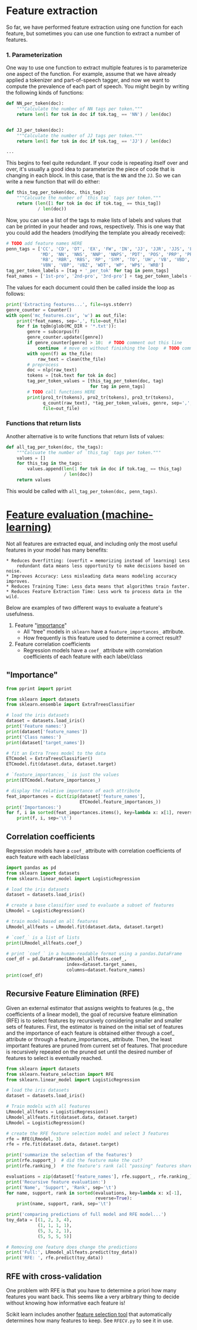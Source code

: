 # Feature extraction

So far, we have performed feature extraction using one function for each
feature, but sometimes you can use one function to extract a number of
features.

### 1. Parameterization

One way to use one function to extract multiple features is to parameterize one
aspect of the function. For example, assume that we have already applied a
tokenizer and part-of-speech tagger, and now we want to compute the prevalence
of each part of speech. You might begin by writing the following kinds of
functions:

```python
def NN_per_token(doc):
    """Calculate the number of NN tags per token."""
    return len(1 for tok in doc if tok.tag_ == 'NN') / len(doc)


def JJ_per_token(doc):
    """Calculate the number of JJ tags per token."""
    return len(1 for tok in doc if tok.tag_ == 'JJ') / len(doc)

...
```

This begins to feel quite redundant. If your code is repeating itself over and
over, it's usually a good idea to parameterize the piece of code that is
changing in each block. In this case, that is the `NN` and the `JJ`. So we can
write a new function that will do either:

```python
def this_tag_per_token(doc, this_tag):
    """Calcuate the number of `this_tag` tags per token."""
    return (len([1 for tok in doc if tok.tag_ == this_tag])
            / len(doc))
```

Now, you can use a list of the tags to make lists of labels and values that can
be printed in your header and rows, respectively.  This is one way that you
could add the headers (modifying the template you already received):

```python
# TODO add feature names HERE
penn_tags = ['CC', 'CD', 'DT', 'EX', 'FW', 'IN', 'JJ', 'JJR', 'JJS', 'LS',
             'MD', 'NN', 'NNS', 'NNP', 'NNPS', 'PDT', 'POS', 'PRP', 'PRP$',
             'RB', 'RBR', 'RBS', 'RP', 'SYM', 'TO', 'UH', 'VB', 'VBD', 'VBG',
             'VBN', 'VBP', 'VBZ', 'WDT', 'WP', 'WP$', 'WRB']
tag_per_token_labels = [tag + '_per_tok' for tag in penn_tags]
feat_names = ['1st-pro', '2nd-pro', '3rd-pro'] + tag_per_token_labels + ['genre']
```

The values for each document could then be called inside the loop as follows:

```python
print('Extracting features...', file=sys.stderr)
genre_counter = Counter()
with open('mc_features.csv', 'w') as out_file:
    print(*feat_names, sep=',', file=out_file)
    for f in tqdm(glob(MC_DIR + '*.txt')):
        genre = subcorpus(f)
        genre_counter.update([genre])
        if genre_counter[genre] > 10:  # TODO comment out this line
            continue  # move on without finishing the loop  # TODO comment out
        with open(f) as the_file:
            raw_text = clean(the_file)
        # preprocess
        doc = nlp(raw_text)
        tokens = [tok.text for tok in doc]
        tag_per_token_values = [this_tag_per_token(doc, tag)
                                for tag in penn_tags]
        # TODO call functions HERE
        print(pro1_tr(tokens), pro2_tr(tokens), pro3_tr(tokens),
              q_count(raw_text), *tag_per_token_values, genre, sep=',',
              file=out_file)
```

### Functions that return lists

Another alternative is to write functions that return lists of values:

```python
def all_tag_per_token(doc, the_tags):
    """Calcuate the number of `this_tag` tags per token."""
    values = []
    for this_tag in the_tags:
        values.append(len(1 for tok in doc if tok.tag_ == this_tag)
                      / len(doc))
    return values
```

This would be called with `all_tag_per_token(doc, penn_tags)`.

# [Feature evaluation (machine-learning)](https://scikit-learn.org/stable/modules/feature_selection.html)

Not all features are extracted equal, and including only the most useful
features in your model has many benefits:

    * Reduces Overfitting: (overfit = memorizing instead of learning) Less
        redundant data means less opportunity to make decisions based on noise.
    * Improves Accuracy: Less misleading data means modeling accuracy improves.
    * Reduces Training Time: Less data means that algorithms train faster.
    * Reduces Feature Extraction Time: Less work to process data in the wild.

Below are examples of two different ways to evaluate a feature's usefulness.

1. Feature "[importance](https://towardsdatascience.com/explaining-feature-importance-by-example-of-a-random-forest-d9166011959e)"
    * All "tree" models in `sklearn` have a `feature_importances_` attribute.
    * How frequently is this feature used to determine a correct result?
1. Feature correlation coefficients
    * Regression models have a `coef_` attribute with correlation coefficients
      of each feature with each label/class

## "Importance"

```python
from pprint import pprint

from sklearn import datasets
from sklearn.ensemble import ExtraTreesClassifier

# load the iris datasets
dataset = datasets.load_iris()
print('Feature names:')
print(dataset['feature_names'])
print('Class names:')
print(dataset['target_names'])

# fit an Extra Trees model to the data
ETCmodel = ExtraTreesClassifier()
ETCmodel.fit(dataset.data, dataset.target)

# `feature_importances_` is just the values
print(ETCmodel.feature_importances_)

# display the relative importance of each attribute
feat_importances = dict(zip(dataset['feature_names'],
                            ETCmodel.feature_importances_))
print('Importances:')
for f, i in sorted(feat_importances.items(), key=lambda x: x[1], reverse=True):
    print(f, i, sep='\t')
```

## Correlation coefficients

Regression models have a `coef_` attribute with correlation coefficients of
each feature with each label/class

```python
import pandas as pd
from sklearn import datasets
from sklearn.linear_model import LogisticRegression

# load the iris datasets
dataset = datasets.load_iris()

# create a base classifier used to evaluate a subset of features
LRmodel = LogisticRegression()

# train model based on all features
LRmodel_allfeats = LRmodel.fit(dataset.data, dataset.target)

# `coef_` is a list of lists
print(LRmodel_allfeats.coef_)

# print `coef_` in a human-readable format using a pandas.DataFrame
coef_df = pd.DataFrame(LRmodel_allfeats.coef_,
                       index=dataset.target_names,
                       columns=dataset.feature_names)
print(coef_df)
```

## Recursive Feature Elimination (RFE)

Given an external estimator that assigns weights to features (e.g., the
coefficients of a linear model), the goal of recursive feature elimination
(RFE) is to select features by recursively considering smaller and smaller sets
of features. First, the estimator is trained on the initial set of features and
the importance of each feature is obtained either through a coef_ attribute or
through a feature_importances_ attribute. Then, the least important features
are pruned from current set of features. That procedure is recursively repeated
on the pruned set until the desired number of features to select is eventually
reached.

```python
from sklearn import datasets
from sklearn.feature_selection import RFE
from sklearn.linear_model import LogisticRegression

# load the iris datasets
dataset = datasets.load_iris()

# Train models with all features
LRmodel_allfeats = LogisticRegression()
LRmodel_allfeats.fit(dataset.data, dataset.target)
LRmodel = LogisticRegression()

# create the RFE feature selection model and select 3 features
rfe = RFE(LRmodel, 3)
rfe = rfe.fit(dataset.data, dataset.target)

print('summarize the selection of the features')
print(rfe.support_)  # did the feature make the cut?
print(rfe.ranking_)  # the feature's rank (all "passing" features share 1st)

evaluations = zip(dataset['feature_names'], rfe.support_, rfe.ranking_)
print('Recursive feature evaluation:')
print('Name', 'Support', 'Rank', sep='\t')
for name, support, rank in sorted(evaluations, key=lambda x: x[-1],
                                  reverse=True):
    print(name, support, rank, sep='\t')

print('comparing predictions of full model and RFE model...')
toy_data = [(1, 2, 3, 4),
            (1, 1, 1, 1),
            (5, 3, 2, 1),
            (5, 5, 5, 5)]

# Removing one feature does change the predictions
print('Full:', LRmodel_allfeats.predict(toy_data))
print('RFE: ', rfe.predict(toy_data))
```

## RFE with cross-validation

One problem with RFE is that you have to determine a priori how many features
you want back. This seems like a very arbitrary thing to decide without knowing
how informative each feature is!

Scikit learn includes another
[feature selection tool](https://scikit-learn.org/stable/modules/generated/sklearn.feature_selection.RFECV.html)
that automatically determines how many features to keep.  See `RFECV.py` to see
it in use.
